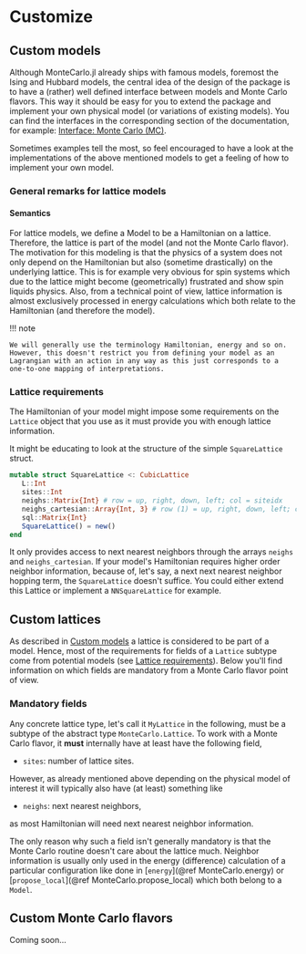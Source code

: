 # Customize

## Custom models

Although MonteCarlo.jl already ships with famous models, foremost the Ising and Hubbard models, the central idea of the design of the package is to have a (rather) well defined interface between models and Monte Carlo flavors. This way it should be easy for you to extend the package and implement your own physical model (or variations of existing models). You can find the interfaces in the corresponding section of the documentation, for example: [Interface: Monte Carlo (MC)](@ref).

Sometimes examples tell the most, so feel encouraged to have a look at the implementations of the above mentioned models to get a feeling of how to implement your own model.

### General remarks for lattice models

#### Semantics

For lattice models, we define a Model to be a Hamiltonian on a lattice. Therefore, the lattice is part of the model (and not the Monte Carlo flavor). The motivation for this modeling is that the physics of a system does not only depend on the Hamiltonian but also (sometime drastically) on the underlying lattice. This is for example very obvious for spin systems which due to the lattice might become (geometrically) frustrated and show spin liquids physics. Also, from a technical point of view, lattice information is almost exclusively processed in energy calculations which both relate to the Hamiltonian (and therefore the model).

!!! note

    We will generally use the terminology Hamiltonian, energy and so on. However, this doesn't restrict you from defining your model as an Lagrangian with an action in any way as this just corresponds to a one-to-one mapping of interpretations.

### Lattice requirements

The Hamiltonian of your model might impose some requirements on the `Lattice` object that you use as it must provide you with enough lattice information.

It might be educating to look at the structure of the simple `SquareLattice` struct.

```julia
mutable struct SquareLattice <: CubicLattice
   L::Int
   sites::Int
   neighs::Matrix{Int} # row = up, right, down, left; col = siteidx
   neighs_cartesian::Array{Int, 3} # row (1) = up, right, down, left; cols (2,3) = cartesian siteidx
   sql::Matrix{Int}
   SquareLattice() = new()
end
```

It only provides access to next nearest neighbors through the arrays `neighs` and `neighs_cartesian`. If your model's Hamiltonian requires higher order neighbor information, because of, let's say, a next next nearest neighbor hopping term, the `SquareLattice` doesn't suffice. You could either extend this Lattice or implement a `NNSquareLattice` for example.

## Custom lattices

As described in [Custom models](@ref) a lattice is considered to be part of a model. Hence, most of the requirements for fields of a `Lattice` subtype come from potential models (see [Lattice requirements](@ref)). Below you'll find information on which fields are mandatory from a Monte Carlo flavor point of view.

### Mandatory fields

Any concrete lattice type, let's call it `MyLattice` in the following, must be a subtype of the abstract type `MonteCarlo.Lattice`. To work with a Monte Carlo flavor, it **must** internally have at least have the following field,

 * `sites`: number of lattice sites.

However, as already mentioned above depending on the physical model of interest it will typically also have (at least) something like

 * `neighs`: next nearest neighbors,

 as most Hamiltonian will need next nearest neighbor information.

The only reason why such a field isn't generally mandatory is that the Monte Carlo routine doesn't care about the lattice much. Neighbor information is usually only used in the energy (difference) calculation of a particular configuration like done in [`energy`](@ref MonteCarlo.energy) or [`propose_local`](@ref MonteCarlo.propose_local) which both belong to a `Model`.

## Custom Monte Carlo flavors

Coming soon...

